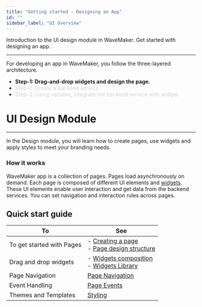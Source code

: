 ```yaml
---
title: "Getting started - Designing an App"
id: ""
sidebar_label: "UI Overview"
---
```

Introduction to the UI design module in WaveMaker. Get started with designing an app.

---

For developing an app in WaveMaker, you follow the three-layered architecture.
- **Step-1: Drag-and-drop widgets and design the page.**
- <span style="color: #D3D3D3;">Step-2: Create a backend service.</span>
- <span style="color: #D3D3D3;">Step-3: Using variable, integrate the backend service with widget.</span>


# UI Design Module 
---

In the Design module, you will learn how to create pages, use widgets and apply styles to meet your branding needs. 

### How it works
WaveMaker app is a collection of pages. Pages load asynchronously on demand. Each page is composed of different UI elements and [widgets](/learn/app-development/widgets/widgets-library). These UI elements enable user interaction and get data from the backend services. You can set navigation and interaction rules across pages.

## Quick start guide 

|To | See |
|---|---|
|To get started with Pages |- [Creating a page](/learn/app-development/ui-design/page-creation) <br> - [Page design structure](/learn/app-development/ui-design/design-overview) |
|Drag and drop widgets|- [Widgets composition](/learn/app-development/widgets/ui-elements)  <br> - [Widgets Library](/learn/app-development/widgets/widget-library) |
|Page Navigation|[Page Navigation](/learn/app-development/ui-design/page-concepts/page-navigation) |
|Event Handling|[Page Events](/learn/app-development/ui-design/page-concepts/page-events)|
|Themes and Templates|[Styling](/learn/app-development/ui-design/themes)|












